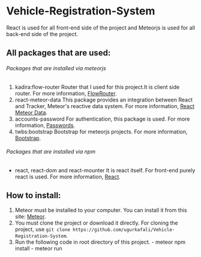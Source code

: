 # Vehicle-Registration-System

React is used for all front-end side of the project and Meteorjs is used for all back-end side of the project.


## All packages that are used:
  
  ###### Packages that are installed via meteorjs
  1. kadira:flow-router
    Router that I used for this project.It is client side router. For more information, [FlowRouter](https://github.com/kadirahq/flow-router).
  2. react-meteor-data
    This package provides an integration between React and Tracker, Meteor's reactive data system. For more information, [React Meteor Data](https://atmospherejs.com/meteor/react-meteor-data).
  3. accounts-password
    For authentication, this package is used. For more information, [Passwords](https://docs.meteor.com/api/passwords.html).
  4. twbs:bootstrap
    Bootstrap for meteorjs projects. For more information, [Bootstrap](https://atmospherejs.com/twbs/bootstrap).
    
  ###### Packages that are installed via npm
  - react, react-dom and react-mounter
    It is react itself. For front-end purely react is used. For more information, [React](https://www.npmjs.com/package/react).
    
    
## How to install:
  1. Meteor must be installed to your computer. You can install it from this site: [Meteor](https://www.meteor.com/).
  2. You must clone the project or download it directly. For cloning the project, use `git clone https://github.com/ugurkafali/Vehicle-Registration-System`.
  3. Run the following code in root directory of this project.
    - meteor npm install
    - meteor run
